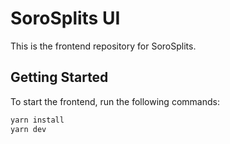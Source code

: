 # SoroSplits UI

This is the frontend repository for SoroSplits.

## Getting Started

To start the frontend, run the following commands:

```bash
yarn install
yarn dev
```
